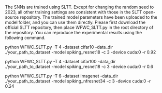 The SNNs are trained using SLTT. Except for changing the random seed to 2023, all other training settings are consistent with those in the SLTT open-source repository. The trained model parameters have been uploaded to the model folder, and you can use them directly. Please first download the official SLTT repository, then place WFWC_SLTT.py in the root directory of the repository. You can reproduce the experimental results using the following command.

python WFWC_SLTT.py -T 4 -dataset cifar10 -data_dir ./your_path_to_dataset -model spiking_resnet18 -c 3 -device cuda:0 -r 0.92

python WFWC_SLTT.py -T 4 -dataset cifar100 -data_dir ./your_path_to_dataset -model spiking_resnet18 -c 3 -device cuda:0 -r 0.6

python WFWC_SLTT.py -T 6 -dataset imagenet -data_dir ./your_path_to_dataset -model spiking_nfresnet34 -c 3 -device cuda:0 -r 0.24
